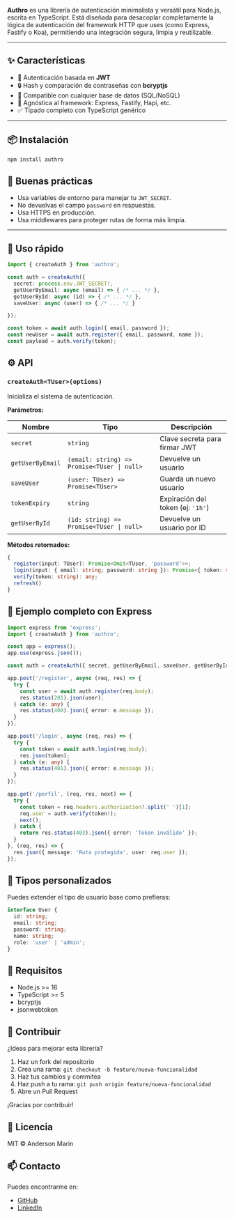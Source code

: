 **Authro** es una librería de autenticación minimalista y versátil para Node.js, escrita en TypeScript. Está diseñada para desacoplar completamente la lógica de autenticación del framework HTTP que uses (como Express, Fastify o Koa), permitiendo una integración segura, limpia y reutilizable.

---

## ✨ Características

- 🔐 Autenticación basada en **JWT**
- 🔒 Hash y comparación de contraseñas con **bcryptjs**
- 🔄 Compatible con cualquier base de datos (SQL/NoSQL)
- 🧩 Agnóstica al framework: Express, Fastify, Hapi, etc.
- ✅ Tipado completo con TypeScript genérico

---

## 📦 Instalación

```bash
npm install authro
```

## 🧠 Buenas prácticas

- Usa variables de entorno para manejar tu `JWT_SECRET`.
- No devuelvas el campo `password` en respuestas.
- Usa HTTPS en producción.
- Usa middlewares para proteger rutas de forma más limpia.

---

## 🚀 Uso rápido

```ts
import { createAuth } from 'authro';

const auth = createAuth({
  secret: process.env.JWT_SECRET!,
  getUserByEmail: async (email) => { /* ... */ },
  getUserById: async (id) => { /* ... */ },
  saveUser: async (user) => { /* ... */ }

});

const token = await auth.login({ email, password });
const newUser = await auth.register({ email, password, name });
const payload = auth.verify(token);
```

## ⚙️ API

### `createAuth<TUser>(options)`

Inicializa el sistema de autenticación.

**Parámetros:**

| Nombre           | Tipo                                         | Descripción                              |
|------------------|----------------------------------------------|------------------------------------------|
| `secret`         | `string`                                     | Clave secreta para firmar JWT            |
| `getUserByEmail` | `(email: string) => Promise<TUser \| null>`  | Devuelve un usuario                      |
| `saveUser`       | `(user: TUser) => Promise<TUser>`            | Guarda un nuevo usuario                  |
| `tokenExpiry`    | `string`                                     | Expiración del token (ej: `'1h'`)        |
| `getUserById`    | `(id: string) => Promise<TUser \| null>`     | Devuelve un usuario por ID               |

**Métodos retornados:**


```ts
{
  register(input: TUser): Promise<Omit<TUser, 'password'>>;
  login(input: { email: string; password: string }): Promise<{ token: string; expiresIn: string }>;
  verify(token: string): any;
  refresh()
}
```


## 🧪 Ejemplo completo con Express

```ts
import express from 'express';
import { createAuth } from 'authro';

const app = express();
app.use(express.json());

const auth = createAuth({ secret, getUserByEmail, saveUser, getUserById });

app.post('/register', async (req, res) => {
  try {
    const user = await auth.register(req.body);
    res.status(201).json(user);
  } catch (e: any) {
    res.status(400).json({ error: e.message });
  }
});

app.post('/login', async (req, res) => {
  try {
    const token = await auth.login(req.body);
    res.json(token);
  } catch (e: any) {
    res.status(401).json({ error: e.message });
  }
});

app.get('/perfil', (req, res, next) => {
  try {
    const token = req.headers.authorization?.split(' ')[1];
    req.user = auth.verify(token!);
    next();
  } catch {
    return res.status(403).json({ error: 'Token inválido' });
  }
}, (req, res) => {
  res.json({ message: 'Ruta protegida', user: req.user });
});
```


## 👤 Tipos personalizados

Puedes extender el tipo de usuario base como prefieras:


```ts
interface User {
  id: string;
  email: string;
  password: string;
  name: string;
  role: 'user' | 'admin';
}
```

## 🧩 Requisitos

- Node.js >= 16
- TypeScript >= 5
- bcryptjs
- jsonwebtoken



## 🤝 Contribuir

¿Ideas para mejorar esta librería?

1. Haz un fork del repositorio
2. Crea una rama: `git checkout -b feature/nueva-funcionalidad`
3. Haz tus cambios y commitea
4. Haz push a tu rama: `git push origin feature/nueva-funcionalidad`
5. Abre un Pull Request

¡Gracias por contribuir!


## 📝 Licencia

MIT © Anderson Marin

## 📫 Contacto

Puedes encontrarme en:
- [GitHub](https://github.com/aarturodev)
- [LinkedIn](https://linkedin.com/in/aarturodev)
